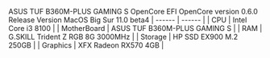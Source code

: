 ASUS TUF B360M-PLUS GAMING S OpenCore EFI
OpenCore version 0.6.0 Release Version MacOS Big Sur 11.0 beta4
| ------ | ------ |
| CPU | Intel Core i3 8100 |
| MotherBoard | ASUS TUF B360M-PLUS GAMING S |
| RAM | G.SKILL Trident Z RGB 8G 3000MHz |
| Storage | HP SSD EX900 M.2 250GB |
| Graphics | XFX Radeon RX570 4GB |
